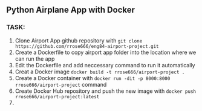 ## Python Airplane App with Docker
### TASK:
1. Clone Airport App github repository with `git clone https://github.com/rrose666/eng84-airport-project.git`
2. Create a Dockerfile to copy airport app folder into the location where we can run the app
3. Edit the Dockerfile and add neccessary command to run it automatically
4. Creat a Docker image `docker build -t rrose666/airport-project .`
5. Create a Docker container with `docker run -dit -p 8000:8000 rrose666/airport-project` command 
6. Create Docker Hub repository and push the new image with `docker push rrose666/airport-project:latest`
7. 

